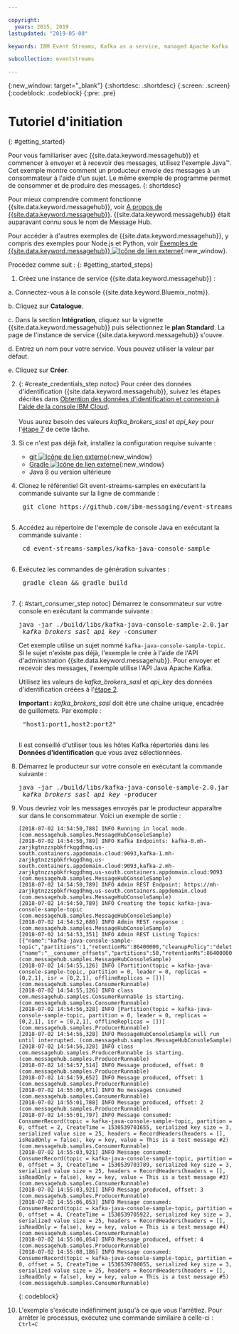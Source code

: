 ```yaml
---

copyright:
  years: 2015, 2019
lastupdated: "2019-05-08"

keywords: IBM Event Streams, Kafka as a service, managed Apache Kafka

subcollection: eventstreams

---
```


{:new_window: target="_blank"}
{:shortdesc: .shortdesc}
{:screen: .screen}
{:codeblock: .codeblock}
{:pre: .pre}

# Tutoriel d'initiation
{: #getting_started}

Pour vous familiariser avec {{site.data.keyword.messagehub}}
et commencer à envoyer et à recevoir des messages, utilisez l'exemple Java™. Cet exemple montre comment
un producteur envoie des messages à un consommateur à l'aide d'un sujet. Le même
exemple de programme permet de consommer et de produire des messages.
{: shortdesc}

Pour mieux comprendre comment fonctionne {{site.data.keyword.messagehub}}, voir [A propos de {{site.data.keyword.messagehub}}](/docs/services/EventStreams?topic=eventstreams-about). {{site.data.keyword.messagehub}} était auparavant connu sous le nom de Message Hub.

Pour accéder à d'autres exemples de {{site.data.keyword.messagehub}}, y compris des exemples pour Node.js et Python, voir [Exemples de {{site.data.keyword.messagehub}} ![Icône de lien externe](../../icons/launch-glyph.svg "Icône de lien externe")](https://github.com/ibm-messaging/event-streams-samples){:new_window}.

<!-- 11/01/18 - Karen - removing diagram as requested by James
![Java sample overview diagram](getting_started_sample.gif "Overview diagram of Java sample showing the flow of messages.")
-->

Procédez comme suit :
{: #getting_started_steps}
 
1. Créez une instance de service {{site.data.keyword.messagehub}} :

  a. Connectez-vous à la console {{site.data.keyword.Bluemix_notm}}. 
  
  b. Cliquez sur **Catalogue**.
  
  c. Dans la section **Intégration**, cliquez sur la vignette {{site.data.keyword.messagehub}} puis sélectionnez le **plan Standard**. La page de l'instance de service {{site.data.keyword.messagehub}} s'ouvre.
  
  d. Entrez un nom pour votre service. Vous pouvez utiliser la valeur par défaut.
  
  e. Cliquez sur **Créer**.

2. {: #create_credentials_step notoc} Pour créer des données d'identification {{site.data.keyword.messagehub}}, suivez les étapes décrites dans [Obtention des données d'identification et connexion à l'aide de la console IBM Cloud](/docs/services/EventStreams?topic=eventstreams-connecting#connect_standard_cf_console).
   <br/>
   <br/>Vous aurez besoin des valeurs *kafka_brokers_sasl* et *api_key* pour l'[étape 7](/docs/services/EventStreams?topic=eventstreams-getting_started#start_consumer_step) de cette tâche.   

3. Si ce n'est pas déjà fait, installez la configuration requise suivante :

    * [git ![Icône de lien externe](../../icons/launch-glyph.svg "Icône de lien externe")](https://git-scm.com/){:new_window}
	* [Gradle ![Icône de lien externe](../../icons/launch-glyph.svg "Icône de lien externe")](https://gradle.org/){:new_window}
    * Java 8 ou version ultérieure
 
4. Clonez le référentiel Git event-streams-samples en exécutant la commande suivante sur la ligne de commande :

    <pre class="pre">
    git clone https://github.com/ibm-messaging/event-streams-samples.git
    </pre>

5. Accédez au répertoire de l'exemple de console Java en exécutant la commande suivante :

    <pre class="pre">
    cd event-streams-samples/kafka-java-console-sample
    </pre>

6. Exécutez les commandes de génération suivantes :

    <pre class="pre">
    gradle clean && gradle build
    </pre>

7. {: #start_consumer_step notoc} Démarrez le consommateur sur votre console en exécutant la commande suivante :

    <pre class="pre">java -jar ./build/libs/kafka-java-console-sample-2.0.jar
	<var class="keyword varname">kafka_brokers_sasl</var> <var class="keyword varname">api_key</var> -consumer</pre>
    
    Cet exemple utilise un sujet nommé `kafka-java-console-sample-topic`. Si le sujet n'existe pas déjà, l'exemple le crée à l'aide de l'API d'administration {{site.data.keyword.messagehub}}. Pour envoyer et recevoir des messages, l'exemple utilise l'API Java Apache Kafka.

    Utilisez les valeurs de *kafka_brokers_sasl* et *api_key* des données d'identification créées à l'[étape 2](/docs/services/EventStreams?topic=eventstreams-getting_started#create_credentials_step).
	<p></p>

	**Important :** *kafka_brokers_sasl* doit être une chaîne unique, encadrée de guillemets. Par exemple :

    <pre class="pre">
    "host1:port1,host2:port2"
    </pre>

    Il est conseillé d'utiliser tous les hôtes Kafka répertoriés dans les **Données d'identification** que vous avez sélectionnées.

8. Démarrez le producteur sur votre console en exécutant la commande suivante :
   
    <pre class="pre">java -jar ./build/libs/kafka-java-console-sample-2.0.jar
	<var class="keyword varname">kafka_brokers_sasl</var> <var class="keyword varname">api_key</var> -producer</pre>
  
9. Vous devriez voir les messages envoyés par le producteur apparaître sur dans le consommateur. Voici
un exemple de sortie :

    ```
    [2018-07-02 14:54:50,788] INFO Running in local mode. (com.messagehub.samples.MessageHubConsoleSample)
    [2018-07-02 14:54:50,789] INFO Kafka Endpoints: kafka-0.mh-zarjkgtnzzspbkfrkqgdhmq.us-south.containers.appdomain.cloud:9093,kafka-1.mh-zarjkgtnzzspbkfrkqgdhmq.us-south.containers.appdomain.cloud:9093,kafka-2.mh-zarjkgtnzzspbkfrkqgdhmq.us-south.containers.appdomain.cloud:9093 (com.messagehub.samples.MessageHubConsoleSample)
    [2018-07-02 14:54:50,789] INFO Admin REST Endpoint: https://mh-zarjkgtnzzspbkfrkqgdhmq.us-south.containers.appdomain.cloud (com.messagehub.samples.MessageHubConsoleSample)
    [2018-07-02 14:54:50,789] INFO Creating the topic kafka-java-console-sample-topic (com.messagehub.samples.MessageHubConsoleSample)
    [2018-07-02 14:54:52,680] INFO Admin REST response : (com.messagehub.samples.MessageHubConsoleSample)
    [2018-07-02 14:54:53,351] INFO Admin REST Listing Topics: [{"name":"kafka-java-console-sample-topic","partitions":1,"retentionMs":86400000,"cleanupPolicy":"delete"},{"name":"__consumer_offsets","partitions":50,"retentionMs":86400000,"cleanupPolicy":"compact"}] (com.messagehub.samples.MessageHubConsoleSample)
    [2018-07-02 14:54:55,126] INFO [Partition(topic = kafka-java-console-sample-topic, partition = 0, leader = 0, replicas = [0,2,1], isr = [0,2,1], offlineReplicas = [])] (com.messagehub.samples.ConsumerRunnable)
    [2018-07-02 14:54:55,126] INFO class com.messagehub.samples.ConsumerRunnable is starting. (com.messagehub.samples.ConsumerRunnable)
    [2018-07-02 14:54:56,328] INFO [Partition(topic = kafka-java-console-sample-topic, partition = 0, leader = 0, replicas = [0,2,1], isr = [0,2,1], offlineReplicas = [])] (com.messagehub.samples.ProducerRunnable)
    [2018-07-02 14:54:56,328] INFO MessageHubConsoleSample will run until interrupted. (com.messagehub.samples.MessageHubConsoleSample)
    [2018-07-02 14:54:56,328] INFO class com.messagehub.samples.ProducerRunnable is starting. (com.messagehub.samples.ProducerRunnable)
    [2018-07-02 14:54:57,514] INFO Message produced, offset: 0 (com.messagehub.samples.ProducerRunnable)
    [2018-07-02 14:54:59,652] INFO Message produced, offset: 1 (com.messagehub.samples.ProducerRunnable)
    [2018-07-02 14:55:00,671] INFO No messages consumed (com.messagehub.samples.ConsumerRunnable)
    [2018-07-02 14:55:01,788] INFO Message produced, offset: 2 (com.messagehub.samples.ProducerRunnable)
    [2018-07-02 14:55:01,797] INFO Message consumed: ConsumerRecord(topic = kafka-java-console-sample-topic, partition = 0, offset = 2, CreateTime = 1530539701655, serialized key size = 3, serialized value size = 25, headers = RecordHeaders(headers = [], isReadOnly = false), key = key, value = This is a test message #2) (com.messagehub.samples.ConsumerRunnable)
    [2018-07-02 14:55:03,921] INFO Message consumed: ConsumerRecord(topic = kafka-java-console-sample-topic, partition = 0, offset = 3, CreateTime = 1530539703789, serialized key size = 3, serialized value size = 25, headers = RecordHeaders(headers = [], isReadOnly = false), key = key, value = This is a test message #3) (com.messagehub.samples.ConsumerRunnable)
    [2018-07-02 14:55:03,921] INFO Message produced, offset: 3 (com.messagehub.samples.ProducerRunnable)
    [2018-07-02 14:55:06,053] INFO Message consumed: ConsumerRecord(topic = kafka-java-console-sample-topic, partition = 0, offset = 4, CreateTime = 1530539705922, serialized key size = 3, serialized value size = 25, headers = RecordHeaders(headers = [], isReadOnly = false), key = key, value = This is a test message #4) (com.messagehub.samples.ConsumerRunnable)
    [2018-07-02 14:55:06,054] INFO Message produced, offset: 4 (com.messagehub.samples.ProducerRunnable)
    [2018-07-02 14:55:08,186] INFO Message consumed: ConsumerRecord(topic = kafka-java-console-sample-topic, partition = 0, offset = 5, CreateTime = 1530539708055, serialized key size = 3, serialized value size = 25, headers = RecordHeaders(headers = [], isReadOnly = false), key = key, value = This is a test message #5) (com.messagehub.samples.ConsumerRunnable)
    ```
	{: codeblock}
	
10. L'exemple s'exécute indéfiniment jusqu'à ce que vous l'arrêtiez. Pour arrêter le processus, exécutez une commande similaire à celle-ci : <code>Ctrl+C</code>

<!-- 07/06/18 - Karen: removing until a newer version available
To watch a video that walks
you through getting a Java sample to run against {{site.data.keyword.messagehub}}, see [{{site.data.keyword.messagehub}} - Getting started with IBM's Kafka in the cloud ![External link icon](../../icons/launch-glyph.svg "External link icon")](https://www.youtube.com/watch?v=tt-bLtFzC_4){:new_window}.
-->



